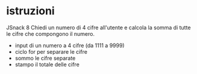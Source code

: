# istruzioni 
JSnack 8
Chiedi un numero di 4 cifre all'utente
e calcola la somma di tutte le cifre che compongono il numero.

- input di un numero a 4 cifre (da 1111 a 9999)
- ciclo for per separare le cifre 
- sommo le cifre separate 
- stampo il totale delle cifre 